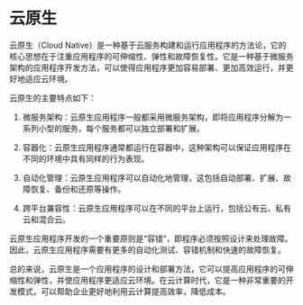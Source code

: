 # 云原生
云原生（Cloud Native）是一种基于云服务构建和运行应用程序的方法论，它的核心思想在于注重应用程序的可伸缩性、弹性和故障恢复性。它是一种基于微服务架构的应用程序开发方法，可以使得应用程序更加容易部署、更加高效运行，并更好地适应云环境。

云原生的主要特点如下：

1. 微服务架构：云原生应用程序一般都采用微服务架构，即将应用程序分解为一系列小型的服务，每个服务都可以独立部署和扩展。

2. 容器化：云原生应用程序通常都运行在容器中，这种架构可以保证应用程序在不同的环境中具有同样的行为表现。

3. 自动化管理：云原生应用程序可以自动化地管理，这包括自动部署、扩展、故障恢复、备份和还原等操作。

4. 跨平台兼容性：云原生应用程序可以在不同的平台上运行，包括公有云、私有云和混合云。

云原生应用程序开发的一个重要原则是“容错”，即程序必须按照设计来处理故障。因此，云原生应用程序需要有更多的自动化测试、容错机制和快速的故障恢复。

总的来说，云原生是一个应用程序的设计和部署方法，它可以提高应用程序的可伸缩性和弹性，并使应用程序更适应云环境。在云计算时代，它是一种非常重要的开发模式，可以帮助企业更好地利用云计算提高效率，降低成本。